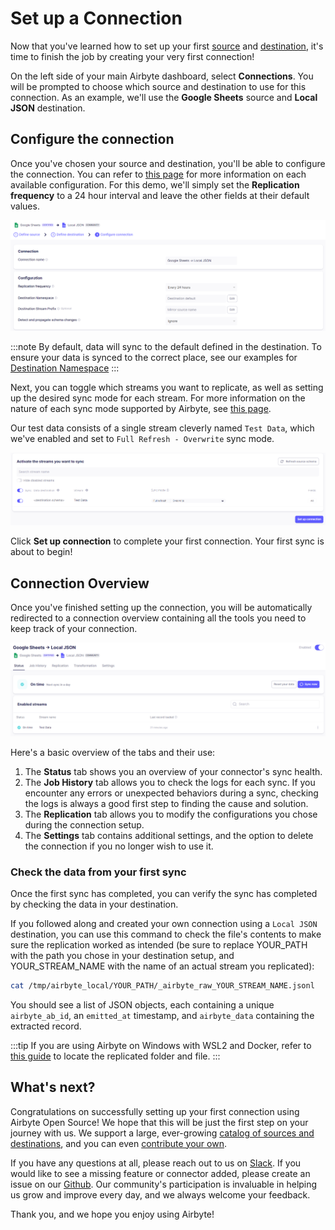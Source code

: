 # Set up a Connection

Now that you've learned how to set up your first [source](./add-a-source) and [destination](./add-a-destination), it's time to finish the job by creating your very first connection!

On the left side of your main Airbyte dashboard, select **Connections**. You will be prompted to choose which source and destination to use for this connection. As an example, we'll use the **Google Sheets** source and **Local JSON** destination.

## Configure the connection

Once you've chosen your source and destination, you'll be able to configure the connection. You can refer to [this page](/cloud/managing-airbyte-cloud/configuring-connections.md) for more information on each available configuration. For this demo, we'll simply set the **Replication frequency** to a 24 hour interval and leave the other fields at their default values.

![Connection config](../../.gitbook/assets/set-up-a-connection/getting-started-connection-config.png)

:::note
By default, data will sync to the default defined in the destination. To ensure your data is synced to the correct place, see our examples for [Destination Namespace](/using-airbyte/core-concepts/namespaces.md)
:::

Next, you can toggle which streams you want to replicate, as well as setting up the desired sync mode for each stream. For more information on the nature of each sync mode supported by Airbyte, see [this page](/using-airbyte/core-concepts/sync-modes).

Our test data consists of a single stream cleverly named `Test Data`, which we've enabled and set to `Full Refresh - Overwrite` sync mode.

![Stream config](../../.gitbook/assets/set-up-a-connection/getting-started-connection-streams.png)

Click **Set up connection** to complete your first connection. Your first sync is about to begin!

## Connection Overview

Once you've finished setting up the connection, you will be automatically redirected to a connection overview containing all the tools you need to keep track of your connection.

![Connection dashboard](../../.gitbook/assets/set-up-a-connection/getting-started-connection-success.png)

Here's a basic overview of the tabs and their use:

1. The **Status** tab shows you an overview of your connector's sync health.
2. The **Job History** tab allows you to check the logs for each sync. If you encounter any errors or unexpected behaviors during a sync, checking the logs is always a good first step to finding the cause and solution.
3. The **Replication** tab allows you to modify the configurations you chose during the connection setup.
4. The **Settings** tab contains additional settings, and the option to delete the connection if you no longer wish to use it.

### Check the data from your first sync

Once the first sync has completed, you can verify the sync has completed by checking the data in your destination.

If you followed along and created your own connection using a `Local JSON` destination, you can use this command to check the file's contents to make sure the replication worked as intended (be sure to replace YOUR_PATH with the path you chose in your destination setup, and YOUR_STREAM_NAME with the name of an actual stream you replicated):

```bash
cat /tmp/airbyte_local/YOUR_PATH/_airbyte_raw_YOUR_STREAM_NAME.jsonl
```

You should see a list of JSON objects, each containing a unique `airbyte_ab_id`, an `emitted_at` timestamp, and `airbyte_data` containing the extracted record.

:::tip 
If you are using Airbyte on Windows with WSL2 and Docker, refer to [this guide](/operator-guides/locating-files-local-destination) to locate the replicated folder and file.
:::

## What's next?

Congratulations on successfully setting up your first connection using Airbyte Open Source! We hope that this will be just the first step on your journey with us. We support a large, ever-growing [catalog of sources and destinations](/integrations/), and you can even [contribute your own](/connector-development/).

If you have any questions at all, please reach out to us on [Slack](https://slack.airbyte.io/). If you would like to see a missing feature or connector added, please create an issue on our [Github](https://github.com/airbytehq/airbyte). Our community's participation is invaluable in helping us grow and improve every day, and we always welcome your feedback.

Thank you, and we hope you enjoy using Airbyte!
